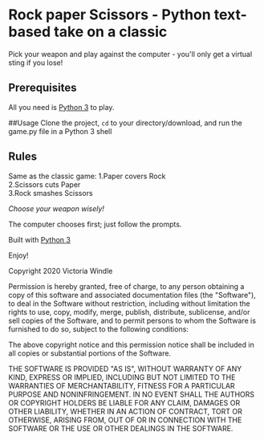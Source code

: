 # Rock paper Scissors - Python text-based take on a classic

Pick your weapon and play against the computer - you'll only get a virtual sting if you lose!

## Prerequisites

All you need is [Python 3](https://www.python.org/download/releases/3.0/) to play.

##Usage
Clone the project, <code>cd</code> to your directory/download, and run the game.py file in a Python 3 shell

## Rules
Same as the classic game:
1.Paper covers Rock  
2.Scissors cuts Paper  
3.Rock smashes Scissors 

_Choose your weapon wisely!_

The computer chooses first; just follow the prompts.

Built with [Python 3](https://en.wikipedia.org/wiki/Python_(programming_language))

Enjoy!


Copyright 2020 Victoria Windle

Permission is hereby granted, free of charge, to any person obtaining a copy of this software and associated documentation files (the "Software"), to deal in the Software without restriction, including without limitation the rights to use, copy, modify, merge, publish, distribute, sublicense, and/or sell copies of the Software, and to permit persons to whom the Software is furnished to do so, subject to the following conditions:

The above copyright notice and this permission notice shall be included in all copies or substantial portions of the Software.

THE SOFTWARE IS PROVIDED "AS IS", WITHOUT WARRANTY OF ANY KIND, EXPRESS OR IMPLIED, INCLUDING BUT NOT LIMITED TO THE WARRANTIES OF MERCHANTABILITY, FITNESS FOR A PARTICULAR PURPOSE AND NONINFRINGEMENT. IN NO EVENT SHALL THE AUTHORS OR COPYRIGHT HOLDERS BE LIABLE FOR ANY CLAIM, DAMAGES OR OTHER LIABILITY, WHETHER IN AN ACTION OF CONTRACT, TORT OR OTHERWISE, ARISING FROM, OUT OF OR IN CONNECTION WITH THE SOFTWARE OR THE USE OR OTHER DEALINGS IN THE SOFTWARE.